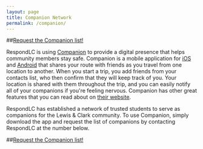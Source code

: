 ```yaml
---
layout: page
title: Companion Network
permalink: /companion/
---
```

##[Request the Companion list!](https://docs.google.com/a/lclark.edu/document/d/1QeuKK73K5aTsM7ItEXJn9_mwAkRs_Pcv7YCWKVQqTvQ)

RespondLC is using [Companion](http://www.companionapp.io/) to provide a digital presence that helps community members stay safe. Companion is a mobile application for [iOS](https://itunes.apple.com/us/app/companion-never-walk-alone/id925211972?mt=8) and [Android](https://play.google.com/store/apps/details?id=io.companionapp.companion&hl=en) that shares your route with friends as you travel from one location to another. When you start a trip, you add friends from your contacts list, who then confirm that they will keep track of you. Your location is shared with them throughout the trip, and you can easily notify all of your companions if you're feeling nervous. Companion has other great features that you can read about on [their website](http://www.companionapp.io/).

RespondLC has established a network of trusted students to serve as companions for the Lewis & Clark community. To use Companion, simply download the app and request the list of companions by contacting RespondLC at the number below.

##[Request the Companion list!](https://docs.google.com/a/lclark.edu/document/d/1QeuKK73K5aTsM7ItEXJn9_mwAkRs_Pcv7YCWKVQqTvQ)

